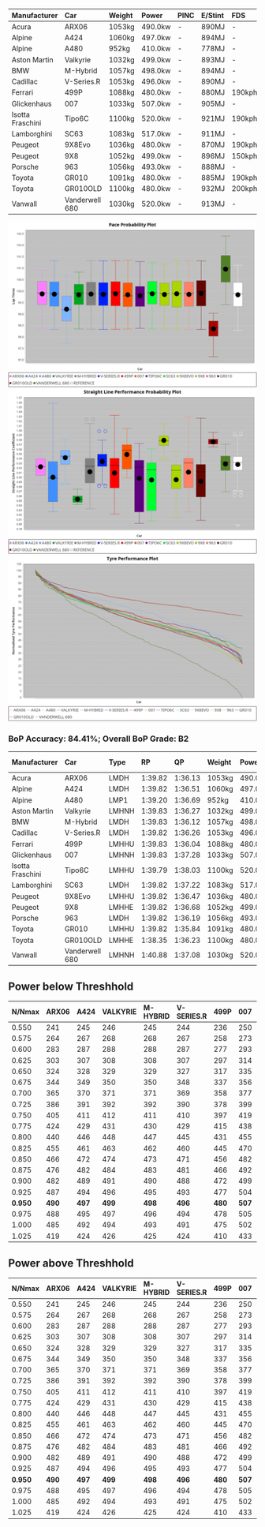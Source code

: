 | Manufacturer     | Car            | Weight | Power   | PINC    | E/Stint | FDS     |
|:-|:-|:-|:-|:-|:-|:-|
| Acura            | ARX06          | 1053kg | 490.0kw |    -    | 890MJ   |    -    |
| Alpine           | A424           | 1060kg | 497.0kw |    -    | 894MJ   |    -    |
| Alpine           | A480           | 952kg  | 410.0kw |    -    | 778MJ   |    -    |
| Aston Martin     | Valkyrie       | 1032kg | 499.0kw |    -    | 893MJ   |    -    |
| BMW              | M-Hybrid       | 1057kg | 498.0kw |    -    | 894MJ   |    -    |
| Cadillac         | V-Series.R     | 1053kg | 496.0kw |    -    | 890MJ   |    -    |
| Ferrari          | 499P           | 1088kg | 480.0kw |    -    | 880MJ   | 190kph  |
| Glickenhaus      | 007            | 1033kg | 507.0kw |    -    | 905MJ   |    -    |
| Isotta Fraschini | Tipo6C         | 1100kg | 520.0kw |    -    | 921MJ   | 190kph  |
| Lamborghini      | SC63           | 1083kg | 517.0kw |    -    | 911MJ   |    -    |
| Peugeot          | 9X8Evo         | 1036kg | 480.0kw |    -    | 870MJ   | 190kph  |
| Peugeot          | 9X8            | 1052kg | 499.0kw |    -    | 896MJ   | 150kph  |
| Porsche          | 963            | 1056kg | 493.0kw |    -    | 888MJ   |    -    |
| Toyota           | GR010          | 1091kg | 480.0kw |    -    | 885MJ   | 190kph  |
| Toyota           | GR010OLD       | 1100kg | 480.0kw |    -    | 932MJ   | 200kph  |
| Vanwall          | Vanderwell 680 | 1030kg | 520.0kw |    -    | 913MJ   |    -    |

![PACECHART](./IMG/AUTO.png)
![STRAIGHTLINEPERFORMANCECHART](./IMG/AUTO_sp.png)
![TYREPERFORMANCECHART](./IMG/AUTO_tw.png)

### BoP Accuracy: 84.41%; Overall BoP Grade: B2
| Manufacturer     | Car            | Type  | RP      | QP      | Weight | Power¹  | Threshhold | PINC    | Power²   | E/Stint | AVG Vmax  | FDS     | RDLC | L/Stint | BOP-Grade | Model Accuracy | Model Points | Match%  | SimDiff |
|:-|:-|:-|:-|:-|:-|:-|:-|:-|:-|:-|:-|:-|:-|:-|:-|:-|:-|:-|:-|
| Acura            | ARX06          | LMDH  | 1:39.82 | 1:36.13 | 1053kg | 490.0kw | 0.0kph     |    -    | 490.00kw |  890MJ  | 295.80kph |    -    | 1.01 | 29      | ~A1       | 100.00%        | 996          | 95.09%  | #       |
| Alpine           | A424           | LMDH  | 1:39.82 | 1:36.51 | 1060kg | 497.0kw | 0.0kph     |    -    | 497.00kw |  894MJ  | 292.61kph |    -    | 1.01 | 29      | ~A1       | 99.37%         | 2056         | 96.43%  | #       |
| Alpine           | A480           | LMP1  | 1:39.20 | 1:36.69 |  952kg | 410.0kw | 0.0kph     |    -    | 410.00kw |  778MJ  | 295.87kph |    -    | 0.97 | 27      | -C2       | 96.76%         | 1135         | 73.29%  | +0.21   |
| Aston Martin     | Valkyrie       | LMHNH | 1:39.83 | 1:36.27 | 1032kg | 499.0kw | 0.0kph     |    -    | 499.00kw |  893MJ  | 286.46kph |    -    | 1.06 | 29      | +C2       | 100.00%        | 247          | 73.24%  | #       |
| BMW              | M-Hybrid       | LMDH  | 1:39.83 | 1:36.12 | 1057kg | 498.0kw | 0.0kph     |    -    | 498.00kw |  894MJ  | 295.65kph |    -    | 1.01 | 29      | ~A1       | 99.20%         | 3081         | 100.00% | #       |
| Cadillac         | V-Series.R     | LMDH  | 1:39.82 | 1:36.26 | 1053kg | 496.0kw | 0.0kph     |    -    | 496.00kw |  890MJ  | 297.22kph |    -    | 1.01 | 29      | +A2       | 99.22%         | 5358         | 93.20%  | #       |
| Ferrari          | 499P           | LMHHU | 1:39.83 | 1:36.04 | 1088kg | 480.0kw | 0.0kph     |    -    | 480.00kw |  880MJ  | 291.04kph | 190kph  | 1.02 | 29      | ~A1       | 99.93%         | 6954         | 100.00% | #       |
| Glickenhaus      | 007            | LMHNH | 1:39.83 | 1:37.28 | 1033kg | 507.0kw | 0.0kph     |    -    | 507.00kw |  905MJ  | 302.88kph |    -    | 0.96 | 29      | +A2       | 94.07%         | 2174         | 92.46%  | +0.08   |
| Isotta Fraschini | Tipo6C         | LMHHU | 1:39.79 | 1:38.03 | 1100kg | 520.0kw | 0.0kph     |    -    | 520.00kw |  921MJ  | 292.65kph | 190kph  | 1.03 | 29      | +C2       | 97.73%         | 129          | 74.66%  | #       |
| Lamborghini      | SC63           | LMDH  | 1:39.82 | 1:37.22 | 1083kg | 517.0kw | 0.0kph     |    -    | 517.00kw |  911MJ  | 292.60kph |    -    | 1.02 | 29      | ~A1       | 100.00%        | 784          | 100.00% | #       |
| Peugeot          | 9X8Evo         | LMHHU | 1:39.82 | 1:36.47 | 1036kg | 480.0kw | 0.0kph     |    -    | 480.00kw |  870MJ  | 305.65kph | 190kph  | 1.01 | 29      | ~A1       | 100.00%        | 1458         | 97.26%  | #       |
| Peugeot          | 9X8            | LMHHE | 1:39.82 | 1:36.68 | 1052kg | 499.0kw | 0.0kph     |    -    | 499.00kw |  896MJ  | 292.34kph | 150kph  | 1.02 | 29      | ~A1       | 98.36%         | 4506         | 100.00% | +0.07   |
| Porsche          | 963            | LMDH  | 1:39.82 | 1:36.19 | 1056kg | 493.0kw | 0.0kph     |    -    | 493.00kw |  888MJ  | 294.19kph |    -    | 1.01 | 29      | ~A1       | 99.87%         | 14199        | 100.00% | #       |
| Toyota           | GR010          | LMHHU | 1:39.82 | 1:35.84 | 1091kg | 480.0kw | 0.0kph     |    -    | 480.00kw |  885MJ  | 287.89kph | 190kph  | 1.02 | 29      | ~A1       | 99.92%         | 5012         | 100.00% | #       |
| Toyota           | GR010OLD       | LMHHE | 1:38.35 | 1:36.23 | 1100kg | 480.0kw | 0.0kph     |    -    | 480.00kw |  932MJ  | 300.78kph | 200kph  | 0.99 | 29      | -Ω1       | 100.00%        | 351          | 4.75%   | +2.21   |
| Vanwall          | Vanderwell 680 | LMHNH | 1:40.88 | 1:37.08 | 1030kg | 520.0kw | 0.0kph     |    -    | 520.00kw |  913MJ  | 301.13kph |    -    | 1.01 | 29      | +E2       | 95.37%         | 639          | 50.19%  | -0.03   |

## Power below Threshhold
| N/Nmax    | ARX06   | A424    | VALKYRIE | M-HYBRID | V-SERIES.R | 499P    | 007     | TIPO6C  | SC63    | 9X8EVO  | 9X8     | 963     | GR010   | GR010OLD | VANDERWELL 680 | ​     | RPM      | A480    |
|:-|:-|:-|:-|:-|:-|:-|:-|:-|:-|:-|:-|:-|:-|:-|:-|:-|:-|:-|
|  0.550    |  241    |  245    |  246     |  245     |  244       |  236    |  250    |  256    |  255    |  236    |  246    |  243    |  236    |  236     |  256           |  ​    |   --     |   -     |
|  0.575    |  264    |  267    |  268     |  268     |  267       |  258    |  273    |  279    |  278    |  258    |  268    |  265    |  258    |  258     |  279           |  ​    |   --     |   -     |
|  0.600    |  283    |  287    |  288     |  288     |  287       |  277    |  293    |  300    |  298    |  277    |  288    |  285    |  277    |  277     |  300           |  ​    |   --     |   -     |
|  0.625    |  303    |  307    |  308     |  308     |  307       |  297    |  314    |  322    |  320    |  297    |  308    |  305    |  297    |  297     |  322           |  ​    |   --     |   -     |
|  0.650    |  324    |  328    |  329     |  329     |  327       |  317    |  335    |  343    |  341    |  317    |  329    |  325    |  317    |  317     |  343           |  ​    |   --     |   -     |
|  0.675    |  344    |  349    |  350     |  350     |  348       |  337    |  356    |  365    |  363    |  337    |  350    |  346    |  337    |  337     |  365           |  ​    |   --     |   -     |
|  0.700    |  365    |  370    |  371     |  371     |  369       |  358    |  377    |  387    |  385    |  358    |  371    |  367    |  358    |  358     |  387           |  ​    |   --     |   -     |
|  0.725    |  386    |  391    |  392     |  392     |  390       |  378    |  399    |  409    |  407    |  378    |  392    |  388    |  378    |  378     |  409           |  ​    |   --     |   -     |
|  0.750    |  405    |  411    |  412     |  411     |  410       |  397    |  419    |  430    |  427    |  397    |  412    |  407    |  397    |  397     |  430           |  ​    |   --     |   -     |
|  0.775    |  424    |  429    |  431     |  430     |  429       |  415    |  438    |  449    |  446    |  415    |  431    |  426    |  415    |  415     |  449           |  ​    |  5000    |  241    |
|  0.800    |  440    |  446    |  448     |  447     |  445       |  431    |  455    |  467    |  464    |  431    |  448    |  443    |  431    |  431     |  467           |  ​    |  5500    |  284    |
|  0.825    |  455    |  461    |  463     |  462     |  460       |  445    |  470    |  482    |  479    |  445    |  463    |  457    |  445    |  445     |  482           |  ​    |  6000    |  318    |
|  0.850    |  466    |  472    |  474     |  473     |  471       |  456    |  482    |  494    |  491    |  456    |  474    |  468    |  456    |  456     |  494           |  ​    |  6500    |  359    |
|  0.875    |  476    |  482    |  484     |  483     |  481       |  466    |  492    |  505    |  502    |  466    |  484    |  478    |  466    |  466     |  505           |  ​    |  7000    |  401    |
|  0.900    |  482    |  489    |  491     |  490     |  488       |  472    |  499    |  512    |  509    |  472    |  491    |  485    |  472    |  472     |  512           |  ​    |  7500    |  411    |
|  0.925    |  487    |  494    |  496     |  495     |  493       |  477    |  504    |  517    |  514    |  477    |  496    |  490    |  477    |  477     |  517           |  ​    |  8000    |  407    |
| **0.950** | **490** | **497** | **499**  | **498**  | **496**    | **480** | **507** | **520** | **517** | **480** | **499** | **493** | **480** | **480**  | **520**        | **​** | **8500** | **410** |
|  0.975    |  488    |  495    |  497     |  496     |  494       |  478    |  505    |  518    |  515    |  478    |  497    |  491    |  478    |  478     |  518           |  ​    |  9000    |  205    |
|  1.000    |  485    |  492    |  494     |  493     |  491       |  475    |  502    |  514    |  511    |  475    |  494    |  488    |  475    |  475     |  514           |  ​    |   --     |   -     |
|  1.025    |  419    |  424    |  426     |  425     |  424       |  410    |  433    |  444    |  441    |  410    |  426    |  421    |  410    |  410     |  444           |  ​    |   --     |   -     |

## Power above Threshhold
| N/Nmax    | ARX06   | A424    | VALKYRIE | M-HYBRID | V-SERIES.R | 499P    | 007     | TIPO6C  | SC63    | 9X8EVO  | 9X8     | 963     | GR010   | GR010OLD | VANDERWELL 680 | ​     | RPM      | A480    |
|:-|:-|:-|:-|:-|:-|:-|:-|:-|:-|:-|:-|:-|:-|:-|:-|:-|:-|:-|
|  0.550    |  241    |  245    |  246     |  245     |  244       |  236    |  250    |  256    |  255    |  236    |  246    |  243    |  236    |  236     |  256           |  ​    |   --     |   -     |
|  0.575    |  264    |  267    |  268     |  268     |  267       |  258    |  273    |  279    |  278    |  258    |  268    |  265    |  258    |  258     |  279           |  ​    |   --     |   -     |
|  0.600    |  283    |  287    |  288     |  288     |  287       |  277    |  293    |  300    |  298    |  277    |  288    |  285    |  277    |  277     |  300           |  ​    |   --     |   -     |
|  0.625    |  303    |  307    |  308     |  308     |  307       |  297    |  314    |  322    |  320    |  297    |  308    |  305    |  297    |  297     |  322           |  ​    |   --     |   -     |
|  0.650    |  324    |  328    |  329     |  329     |  327       |  317    |  335    |  343    |  341    |  317    |  329    |  325    |  317    |  317     |  343           |  ​    |   --     |   -     |
|  0.675    |  344    |  349    |  350     |  350     |  348       |  337    |  356    |  365    |  363    |  337    |  350    |  346    |  337    |  337     |  365           |  ​    |   --     |   -     |
|  0.700    |  365    |  370    |  371     |  371     |  369       |  358    |  377    |  387    |  385    |  358    |  371    |  367    |  358    |  358     |  387           |  ​    |   --     |   -     |
|  0.725    |  386    |  391    |  392     |  392     |  390       |  378    |  399    |  409    |  407    |  378    |  392    |  388    |  378    |  378     |  409           |  ​    |   --     |   -     |
|  0.750    |  405    |  411    |  412     |  411     |  410       |  397    |  419    |  430    |  427    |  397    |  412    |  407    |  397    |  397     |  430           |  ​    |   --     |   -     |
|  0.775    |  424    |  429    |  431     |  430     |  429       |  415    |  438    |  449    |  446    |  415    |  431    |  426    |  415    |  415     |  449           |  ​    |  5000    |  241    |
|  0.800    |  440    |  446    |  448     |  447     |  445       |  431    |  455    |  467    |  464    |  431    |  448    |  443    |  431    |  431     |  467           |  ​    |  5500    |  284    |
|  0.825    |  455    |  461    |  463     |  462     |  460       |  445    |  470    |  482    |  479    |  445    |  463    |  457    |  445    |  445     |  482           |  ​    |  6000    |  318    |
|  0.850    |  466    |  472    |  474     |  473     |  471       |  456    |  482    |  494    |  491    |  456    |  474    |  468    |  456    |  456     |  494           |  ​    |  6500    |  359    |
|  0.875    |  476    |  482    |  484     |  483     |  481       |  466    |  492    |  505    |  502    |  466    |  484    |  478    |  466    |  466     |  505           |  ​    |  7000    |  401    |
|  0.900    |  482    |  489    |  491     |  490     |  488       |  472    |  499    |  512    |  509    |  472    |  491    |  485    |  472    |  472     |  512           |  ​    |  7500    |  411    |
|  0.925    |  487    |  494    |  496     |  495     |  493       |  477    |  504    |  517    |  514    |  477    |  496    |  490    |  477    |  477     |  517           |  ​    |  8000    |  407    |
| **0.950** | **490** | **497** | **499**  | **498**  | **496**    | **480** | **507** | **520** | **517** | **480** | **499** | **493** | **480** | **480**  | **520**        | **​** | **8500** | **410** |
|  0.975    |  488    |  495    |  497     |  496     |  494       |  478    |  505    |  518    |  515    |  478    |  497    |  491    |  478    |  478     |  518           |  ​    |  9000    |  205    |
|  1.000    |  485    |  492    |  494     |  493     |  491       |  475    |  502    |  514    |  511    |  475    |  494    |  488    |  475    |  475     |  514           |  ​    |   --     |   -     |
|  1.025    |  419    |  424    |  426     |  425     |  424       |  410    |  433    |  444    |  441    |  410    |  426    |  421    |  410    |  410     |  444           |  ​    |   --     |   -     |
